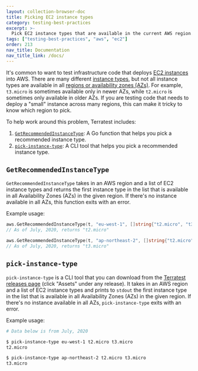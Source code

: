 ```yaml
---
layout: collection-browser-doc
title: Picking EC2 instance types
category: testing-best-practices
excerpt: >-
  Pick EC2 instance types that are available in the current AWS region.
tags: ["testing-best-practices", "aws", "ec2"]
order: 213
nav_title: Documentation
nav_title_link: /docs/
---
```


It's common to want to test infrastructure code that deploys [EC2 instances](https://aws.amazon.com/ec2/) into AWS. 
There are many different [instance types](https://aws.amazon.com/ec2/instance-types/), but not all instance types
are available in all [regions or availability zones 
(AZs)](https://docs.aws.amazon.com/AWSEC2/latest/UserGuide/using-regions-availability-zones.html). For example, 
`t3.micro` is sometimes available only in newer AZs, while `t2.micro` is sometimes only available in older AZs. If you
are testing code that needs to deploy a "small" instance across many regions, this can make it tricky to know which
region to pick.

To help work around this problem, Terratest includes:

1. [`GetRecommendedInstanceType`](#getrecommendedinstancetype): A Go function that helps you pick a recommended instance type.
1. [`pick-instance-type`](#pick-instance-type): A CLI tool that helps you pick a recommended instance type.




## `GetRecommendedInstanceType`

`GetRecommendedInstanceType` takes in an AWS region and a list of EC2 instance types and returns the first instance 
type in the list that is available in all Availability Zones (AZs) in the given region. If there's no
instance available in all AZs, this function exits with an error. 

Example usage:

```go
aws.GetRecommendedInstanceType(t, "eu-west-1", []string{"t2.micro", "t3.micro"})
// As of July, 2020, returns "t2.micro"

aws.GetRecommendedInstanceType(t, "ap-northeast-2", []string{"t2.micro", "t3.micro"})
// As of July, 2020, returns "t3.micro"
```   



## `pick-instance-type`

`pick-instance-type` is a CLI tool that you can download from the [Terratest releases 
page](https://github.com/tparsa/terratest/releases) (click "Assets" under any release). It takes in an AWS 
region and a list of EC2 instance types and prints to `stdout` the first instance type in the list that is available in 
all Availability Zones (AZs) in the given region. If there's no instance available in all AZs, `pick-instance-type`
exits with an error.

Example usage:

```bash
# Data below is from July, 2020

$ pick-instance-type eu-west-1 t2.micro t3.micro
t2.micro

$ pick-instance-type ap-northeast-2 t2.micro t3.micro
t3.micro
```   
